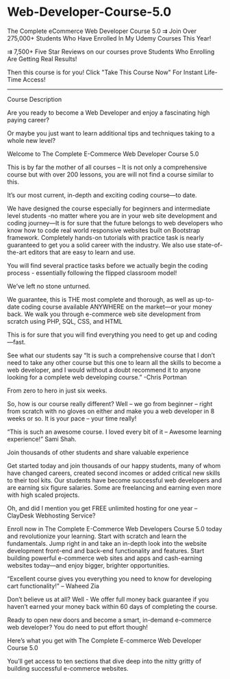 # Web-Developer-Course-5.0
The Complete eCommerce Web Developer Course 5.0
⇉ Join Over 275,000+ Students Who Have Enrolled In My Udemy Courses This Year!

⇉ 7,500+ Five Star Reviews on our courses prove Students Who Enrolling Are Getting Real Results!

Then this course is for you! Click "Take This Course Now" For Instant Life-Time Access!

______________________________________________________________________

Course Description

Are you ready to become a Web Developer and enjoy a fascinating high paying career?

  

Or maybe you just want to learn additional tips and techniques taking to a whole new level?

  

Welcome to The Complete E-Commerce Web Developer Course 5.0

  

This is by far the mother of all courses – It is not only a comprehensive course but with over 200 lessons, you are will not find a course similar to this.

  

It’s our most current, in-depth and exciting coding course—to date.

  

We have designed the course especially for beginners and intermediate level students -no matter where you are in your web site development and coding journey—It is for sure that the future belongs to web developers who know how to code real world responsive websites built on Bootstrap framework. Completely hands-on tutorials with practice task is nearly guaranteed to get you a solid career with the industry. We also use state-of-the-art editors that are easy to learn and use.

  

You will find several practice tasks before we actually begin the coding process - essentially following the flipped classroom model!

We’ve left no stone unturned.

  

We guarantee, this is THE most complete and thorough, as well as up-to-date coding course available ANYWHERE on the market—or your money back. We walk you through e-commerce web site development from scratch using PHP, SQL, CSS, and HTML

  

This is for sure that you will find everything you need to get up and coding—fast.

  

See what our students say “It is such a comprehensive course that I don’t need to take any other course but this one to learn all the skills to become a web developer, and I would without a doubt recommend it to anyone looking for a complete web developing course.” -Chris Portman

  

From zero to hero in just six weeks.

  

So, how is our course really different? Well – we go from beginner – right from scratch with no gloves on either and make you a web developer in 8 weeks or so. It is your pace – your time really!

  

“This is such an awesome course. I loved every bit of it – Awesome learning experience!” Sami Shah.

  

Join thousands of other students and share valuable experience

  

Get started today and join thousands of our happy students, many of whom have changed careers, created second incomes or added critical new skills to their tool kits. Our students have become successful web developers and are earning six figure salaries. Some are freelancing and earning even more with high scaled projects.

  

Oh, and did I mention you get FREE unlimited hosting for one year – ClayDesk Webhosting Service?

  

Enroll now in The Complete E-Commerce Web Developers Course 5.0 today and revolutionize your learning. Start with scratch and learn the fundamentals. Jump right in and take an in-depth look into the website development front-end and back-end functionality and features. Start building powerful e-commerce web sites and apps and cash-earning websites today—and enjoy bigger, brighter opportunities.

  

“Excellent course gives you everything you need to know for developing cart functionality!” – Waheed Zia

  

Don’t believe us at all? Well - We offer full money back guarantee if you haven’t earned your money back within 60 days of completing the course.

  

Ready to open new doors and become a smart, in-demand e-commerce web developer? You do need to put effort though!

  

Here’s what you get with The Complete E-commerce Web Developer Course 5.0

  

You’ll get access to ten sections that dive deep into the nitty gritty of building successful e-commerce websites.
